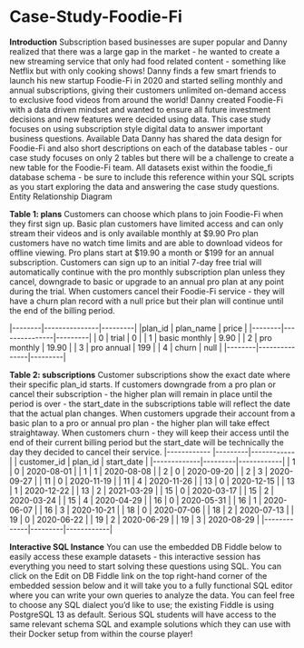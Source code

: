 # Case-Study-Foodie-Fi
 
**Introduction**
Subscription based businesses are super popular and Danny realized that there was a large gap in the market - he wanted to create a new streaming service that only had food related content - something like Netflix but with only cooking shows!
Danny finds a few smart friends to launch his new startup Foodie-Fi in 2020 and started selling monthly and annual subscriptions, giving their customers unlimited on-demand access to exclusive food videos from around the world!
Danny created Foodie-Fi with a data driven mindset and wanted to ensure all future investment decisions and new features were decided using data. This case study focuses on using subscription style digital data to answer important business questions.
Available Data
Danny has shared the data design for Foodie-Fi and also short descriptions on each of the database tables - our case study focuses on only 2 tables but there will be a challenge to create a new table for the Foodie-Fi team.
All datasets exist within the foodie_fi database schema - be sure to include this reference within your SQL scripts as you start exploring the data and answering the case study questions.
Entity Relationship Diagram
 
**Table 1: plans**
Customers can choose which plans to join Foodie-Fi when they first sign up.
Basic plan customers have limited access and can only stream their videos and is only available monthly at $9.90
Pro plan customers have no watch time limits and are able to download videos for offline viewing. Pro plans start at $19.90 a month or $199 for an annual subscription.
Customers can sign up to an initial 7-day free trial will automatically continue with the pro monthly subscription plan unless they cancel, downgrade to basic or upgrade to an annual pro plan at any point during the trial.
When customers cancel their Foodie-Fi service - they will have a churn plan record with a null price but their plan will continue until the end of the billing period.

|--------|---------------|---------|
|plan_id | plan_name	    | price   |
|--------|---------------|---------|
|   0    | trial	        |  0      | 
|   1    | basic monthly |  9.90   |
|   2    | pro monthly	  |  19.90  |
|   3    | pro annual	   |  199    |
|   4    | churn	        |  null   |
|--------|---------------|---------|

**Table 2: subscriptions**
Customer subscriptions show the exact date where their specific plan_id starts.
If customers downgrade from a pro plan or cancel their subscription - the higher plan will remain in place until the period is over - the start_date in the subscriptions table will reflect the date that the actual plan changes.
When customers upgrade their account from a basic plan to a pro or annual pro plan - the higher plan will take effect straightaway.
When customers churn - they will keep their access until the end of their current billing period but the start_date will be technically the day they decided to cancel their service.
|------------ |---------|------------|
| customer_id |	plan_id | start_date |
|-------------|---------|------------|
|     1	      |    0    |	2020-08-01 |
|     1       |    1    | 2020-08-08 |
|     2	      |    0	  | 2020-09-20 |
|     2	      |    3    |	2020-09-27 |
|    11	      |    0    |	2020-11-19 |
|    11	      |    4    |	2020-11-26 |
|    13 	    |    0    |	2020-12-15 |
|    13      	|    1    |	2020-12-22 |
|    13	      |    2	  | 2021-03-29 |
|    15 	    |    0    |	2020-03-17 |
|    15	      |    2	  | 2020-03-24 |
|    15	      |    4	  | 2020-04-29 |
|    16	      |    0	  | 2020-05-31 |
|    16	      |    1	  | 2020-06-07 |
|    16	      |    3	  | 2020-10-21 |
|    18	      |    0	  | 2020-07-06 |
|    18	      |    2	  | 2020-07-13 |
|    19	      |    0	  | 2020-06-22 |
|    19	      |    2	  | 2020-06-29 |
|    19	      |    3	  | 2020-08-29 |
|-------------|---------|------------|

**Interactive SQL Instance**
You can use the embedded DB Fiddle below to easily access these example datasets - this interactive session has everything you need to start solving these questions using SQL.
You can click on the Edit on DB Fiddle link on the top right-hand corner of the embedded session below and it will take you to a fully functional SQL editor where you can write your own queries to analyze the data.
You can feel free to choose any SQL dialect you’d like to use; the existing Fiddle is using PostgreSQL 13 as default.
Serious SQL students will have access to the same relevant schema SQL and example solutions which they can use with their Docker setup from within the course player!

